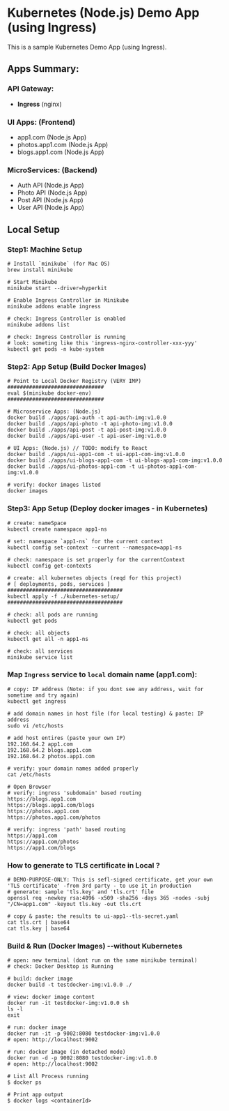 # Kubernetes (Node.js) Demo App (using Ingress)

This is a sample Kubernetes Demo App (using Ingress).

## Apps Summary:

### API Gateway:

- **Ingress** (nginx)

### UI Apps: (Frontend)

- app1.com (Node.js App)
- photos.app1.com (Node.js App)
- blogs.app1.com (Node.js App)

### MicroServices: (Backend)

- Auth API (Node.js App)
- Photo API (Node.js App)
- Post API (Node.js App)
- User API (Node.js App)

## Local Setup

### Step1: Machine Setup

```shell
# Install `minikube` (for Mac OS)
brew install minikube

# Start Minikube
minikube start --driver=hyperkit

# Enable Ingress Controller in Minikube
minikube addons enable ingress

# check: Ingress Controller is enabled
minikube addons list

# check: Ingress Controller is running
# look: someting like this 'ingress-nginx-controller-xxx-yyy'
kubectl get pods -n kube-system

```

### Step2: App Setup (Build Docker Images)

```shell
# Point to Local Docker Registry (VERY IMP)
###############################
eval $(minikube docker-env)
###############################

# Microservice Apps: (Node.js)
docker build ./apps/api-auth -t api-auth-img:v1.0.0
docker build ./apps/api-photo -t api-photo-img:v1.0.0
docker build ./apps/api-post -t api-post-img:v1.0.0
docker build ./apps/api-user -t api-user-img:v1.0.0

# UI Apps: (Node.js) // TODO: modify to React
docker build ./apps/ui-app1-com -t ui-app1-com-img:v1.0.0
docker build ./apps/ui-blogs-app1-com -t ui-blogs-app1-com-img:v1.0.0
docker build ./apps/ui-photos-app1-com -t ui-photos-app1-com-img:v1.0.0

# verify: docker images listed
docker images
```

### Step3: App Setup (Deploy docker images - in Kubernetes)

```shell
# create: nameSpace
kubectl create namespace app1-ns

# set: namespace `app1-ns` for the current context
kubectl config set-context --current --namespace=app1-ns

# check: namespace is set properly for the currentContext
kubectl config get-contexts

# create: all kubernetes objects (reqd for this project)
# [ deployments, pods, services ]
#####################################
kubectl apply -f ./kubernetes-setup/
#####################################

# check: all pods are running
kubectl get pods

# check: all objects
kubectl get all -n app1-ns

# check: all services
minikube service list

```

### Map `Ingress` service to `local` domain name (app1.com):

```shell
# copy: IP address (Note: if you dont see any address, wait for sometime and try again)
kubectl get ingress

# add domain names in host file (for local testing) & paste: IP address
sudo vi /etc/hosts

# add host entires (paste your own IP)
192.168.64.2 app1.com
192.168.64.2 blogs.app1.com
192.168.64.2 photos.app1.com

# verify: your domain names added properly
cat /etc/hosts

# Open Browser
# verify: ingress 'subdomain' based routing
https://blogs.app1.com
https://blogs.app1.com/blogs
https://photos.app1.com
https://photos.app1.com/photos

# verify: ingress 'path' based routing
https://app1.com
https://app1.com/photos
https://app1.com/blogs

```

### How to generate to TLS certificate in Local ?

```shell
# DEMO-PURPOSE-ONLY: This is sefl-signed certificate, get your own 'TLS certificate' -from 3rd party - to use it in production
# generate: sample 'tls.key' and 'tls.crt' file
openssl req -newkey rsa:4096 -x509 -sha256 -days 365 -nodes -subj "/CN=app1.com" -keyout tls.key -out tls.crt

# copy & paste: the results to ui-app1--tls-secret.yaml
cat tls.crt | base64
cat tls.key | base64
```

### Build & Run (Docker Images) --without Kubernetes

```shell
# open: new terminal (dont run on the same minikube terminal)
# check: Docker Desktop is Running

# build: docker image
docker build -t testdocker-img:v1.0.0 ./

# view: docker image content
docker run -it testdocker-img:v1.0.0 sh
ls -l
exit

# run: docker image
docker run -it -p 9002:8080 testdocker-img:v1.0.0
# open: http://localhost:9002

# run: docker image (in detached mode)
docker run -d -p 9002:8080 testdocker-img:v1.0.0
# open: http://localhost:9002

# List All Process running
$ docker ps

# Print app output
$ docker logs <containerId>

```
